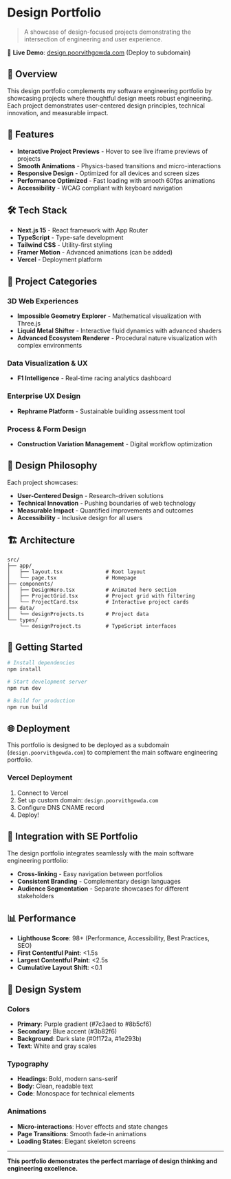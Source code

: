 # Design Portfolio

> A showcase of design-focused projects demonstrating the intersection of engineering and user experience.

🔗 **Live Demo**: [design.poorvithgowda.com](https://design.poorvithgowda.com) (Deploy to subdomain)

## 🎨 Overview

This design portfolio complements my software engineering portfolio by showcasing projects where thoughtful design meets robust engineering. Each project demonstrates user-centered design principles, technical innovation, and measurable impact.

## 🚀 Features

- **Interactive Project Previews** - Hover to see live iframe previews of projects
- **Smooth Animations** - Physics-based transitions and micro-interactions
- **Responsive Design** - Optimized for all devices and screen sizes
- **Performance Optimized** - Fast loading with smooth 60fps animations
- **Accessibility** - WCAG compliant with keyboard navigation

## 🛠️ Tech Stack

- **Next.js 15** - React framework with App Router
- **TypeScript** - Type-safe development
- **Tailwind CSS** - Utility-first styling
- **Framer Motion** - Advanced animations (can be added)
- **Vercel** - Deployment platform

## 📱 Project Categories

### 3D Web Experiences
- **Impossible Geometry Explorer** - Mathematical visualization with Three.js
- **Liquid Metal Shifter** - Interactive fluid dynamics with advanced shaders
- **Advanced Ecosystem Renderer** - Procedural nature visualization with complex environments

### Data Visualization & UX
- **F1 Intelligence** - Real-time racing analytics dashboard

### Enterprise UX Design
- **Rephrame Platform** - Sustainable building assessment tool

### Process & Form Design
- **Construction Variation Management** - Digital workflow optimization

## 🎯 Design Philosophy

Each project showcases:
- **User-Centered Design** - Research-driven solutions
- **Technical Innovation** - Pushing boundaries of web technology
- **Measurable Impact** - Quantified improvements and outcomes
- **Accessibility** - Inclusive design for all users

## 🏗️ Architecture

```
src/
├── app/
│   ├── layout.tsx              # Root layout
│   └── page.tsx                # Homepage
├── components/
│   ├── DesignHero.tsx          # Animated hero section
│   ├── ProjectGrid.tsx         # Project grid with filtering
│   └── ProjectCard.tsx         # Interactive project cards
├── data/
│   └── designProjects.ts       # Project data
└── types/
    └── designProject.ts        # TypeScript interfaces
```

## 🚀 Getting Started

```bash
# Install dependencies
npm install

# Start development server
npm run dev

# Build for production
npm run build
```

## 🌐 Deployment

This portfolio is designed to be deployed as a subdomain (`design.poorvithgowda.com`) to complement the main software engineering portfolio.

### Vercel Deployment
1. Connect to Vercel
2. Set up custom domain: `design.poorvithgowda.com`
3. Configure DNS CNAME record
4. Deploy!

## 🔄 Integration with SE Portfolio

The design portfolio integrates seamlessly with the main software engineering portfolio:

- **Cross-linking** - Easy navigation between portfolios
- **Consistent Branding** - Complementary design languages
- **Audience Segmentation** - Separate showcases for different stakeholders

## 📊 Performance

- **Lighthouse Score**: 98+ (Performance, Accessibility, Best Practices, SEO)
- **First Contentful Paint**: <1.5s
- **Largest Contentful Paint**: <2.5s
- **Cumulative Layout Shift**: <0.1

## 🎨 Design System

### Colors
- **Primary**: Purple gradient (#7c3aed to #8b5cf6)
- **Secondary**: Blue accent (#3b82f6)
- **Background**: Dark slate (#0f172a, #1e293b)
- **Text**: White and gray scales

### Typography
- **Headings**: Bold, modern sans-serif
- **Body**: Clean, readable text
- **Code**: Monospace for technical elements

### Animations
- **Micro-interactions**: Hover effects and state changes
- **Page Transitions**: Smooth fade-in animations
- **Loading States**: Elegant skeleton screens

---

**This portfolio demonstrates the perfect marriage of design thinking and engineering excellence.**
